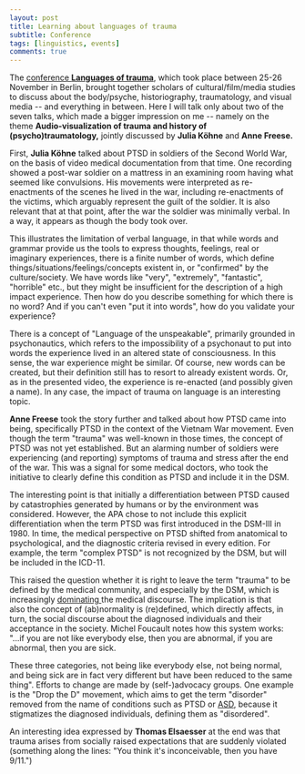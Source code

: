 ```yaml
---
layout: post
title: Learning about languages of trauma
subtitle: Conference
tags: [linguistics, events]
comments: true
---
```


The [conference **Languages of trauma**](https://www.culture.hu-berlin.de/de/institut/kollegium/1688201/veranstaltungen/flyer_languages-of-trauma-berlin-25-26-nov-2016.pdf), which took place between 25-26 November in Berlin, brought together scholars of cultural/film/media studies to discuss about the body/psyche, historiography, traumatology, and visual media -- and everything in between. Here I will talk only about two of the seven talks, which made a bigger impression on me -- namely on the theme **Audio-visualization of trauma and history of (psycho)traumatology,** jointly discussed by **Julia Köhne** and **Anne Freese.**

First, **Julia Köhne** talked about PTSD in soldiers of the Second World War, on the basis of video medical documentation from that time. One recording showed a post-war soldier on a mattress in an examining room having what seemed like convulsions. His movements were interpreted as re-enactments of the scenes he lived in the war, including re-enactments of the victims, which arguably represent the guilt of the soldier. It is also relevant that at that point, after the war the soldier was minimally verbal. In a way, it appears as though the body took over.

This illustrates the limitation of verbal language, in that while words and grammar provide us the tools to express thoughts, feelings, real or imaginary experiences, there is a finite number of words, which define things/situations/feelings/concepts existent in, or "confirmed" by the culture/society. We have words like "very", "extremely", "fantastic", "horrible" etc., but they might be insufficient for the description of a high impact experience. Then how do you describe something for which there is no word? And if you can't even "put it into words", how do you validate your experience?

There is a concept of "Language of the unspeakable", primarily grounded in psychonautics, which refers to the impossibility of a psychonaut to put into words the experience lived in an altered state of consciousness. In this sense, the war experience might be similar. Of course, new words can be created, but their definition still has to resort to already existent words. Or, as in the presented video, the experience is re-enacted (and possibly given a name). In any case, the impact of trauma on language is an interesting topic.

**Anne Freese** took the story further and talked about how PTSD came into being, specifically PTSD in the context of the Vietnam War movement. Even though the term "trauma" was well-known in those times, the concept of PTSD was not yet established. But an alarming number of soldiers were experiencing (and reporting) symptoms of trauma and stress after the end of the war. This was a signal for some medical doctors, who took the initiative to clearly define this condition as PTSD and include it in the DSM.

The interesting point is that initially a differentiation between PTSD caused by catastrophies generated by humans or by the environment was considered. However, the APA chose to not include this explicit differentiation when the term PTSD was first introduced in the DSM-III in 1980. In time, the medical perspective on PTSD shifted from anatomical to psychological, and the diagnostic criteria revised in every edition. For example, the term "complex PTSD" is not recognized by the DSM, but will be included in the ICD-11.

This raised the question whether it is right to leave the term "trauma" to be defined by the medical community, and especially by the DSM, which is increasingly [dominating ](http://www.tandfonline.com/doi/full/10.1080/19419899.2015.1024470)the medical discourse. The implication is that also the concept of (ab)normality is (re)defined, which directly affects, in turn, the social discourse about the diagnosed individuals and their acceptance in the society. Michel Foucault notes how this system works: "...if you are not like everybody else, then you are abnormal, if you are abnormal, then you are sick.

These three categories, not being like everybody else, not being normal, and being sick are in fact very different but have been reduced to the same thing". Efforts to change are made by (self-)advocacy groups. One example is the "Drop the D" movement, which aims to get the term "disorder" removed from the name of conditions such as PTSD or [ASD](https://www.autismspectrum.org.au/dropthedfromASD), because it stigmatizes the diagnosed individuals, defining them as "disordered".

An interesting idea expressed by **Thomas Elsaesser** at the end was that trauma arises from socially raised expectations that are suddenly violated (something along the lines: "You think it's inconceivable, then you have 9/11.")